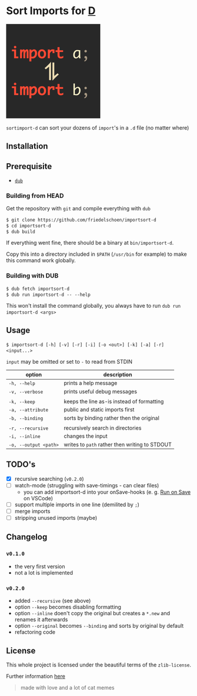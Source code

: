 # Sort Imports for [D](https://dlang.org/)

<img src="assets/importsort-d.png" alt="logo" width="256" /> 

`sortimport-d` can sort your dozens of `import`'s in a `.d` file (no matter where)

## Installation

## Prerequisite

- [`dub`](https://dub.pm/)

### Building from HEAD

Get the repository with `git` and compile everything with `dub`
```
$ git clone https://github.com/friedelschoen/importsort-d
$ cd importsort-d
$ dub build
```

If everything went fine, there should be a binary at `bin/importsort-d`.

Copy this into a directory included in `$PATH` (`/usr/bin` for example) to make this command work globally.

### Building with DUB

```
$ dub fetch importsort-d
$ dub run importsort-d -- --help
```

This won't install the command globally, you always have to run `dub run importsort-d <args>`

## Usage

```
$ importsort-d [-h] [-v] [-r] [-i] [-o <out>] [-k] [-a] [-r] <input...>
```
`input` may be omitted or set to `-` to read from STDIN

| option                | description                                    |
| --------------------- | ---------------------------------------------- |
| `-h, --help`          | prints a help message                          |
| `-v, --verbose`       | prints useful debug messages                   |
|                       |                                                |
| `-k, --keep`          | keeps the line as-is instead of formatting     |
| `-a, --attribute`     | public and static imports first                |
| `-b, --binding`       | sorts by binding rather then the original      |
|                       |                                                |
| `-r, --recursive`     | recursively search in directories              |
| `-i, --inline`        | changes the input                              |
| `-o, --output <path>` | writes to `path` rather then writing to STDOUT |

## TODO's

- [x] recursive searching (`v0.2.0`)
- [ ] watch-mode (struggling with save-timings - can clear files)
  - you can add importsort-d into your onSave-hooks (e. g. [Run on Save](https://marketplace.visualstudio.com/items?itemName=emeraldwalk.RunOnSave) on VSCode)
- [ ] support multiple imports in one line (demilited by `;`)
- [ ] merge imports
- [ ] stripping unused imports (maybe)

## Changelog

### `v0.1.0`
- the very first version
- not a lot is implemented

### `v0.2.0`
- added `--recursive` (see above)
- option `--keep` becomes disabling formatting
- option `--inline` doen't copy the original but creates a `*.new` and renames it afterwards
- option `--original` becomes `--binding` and sorts by original by default
- refactoring code

## License

This whole project is licensed under the beautiful terms of the `zlib-license`.

Further information [here](LICENSE)

> made with love and a lot of cat memes